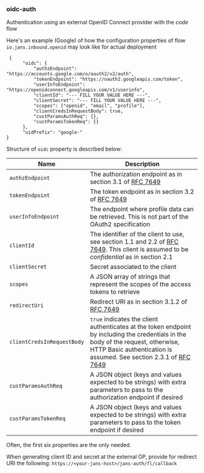 ### oidc-auth

Authentication using an external OpenID Connect provider with the _code_ flow

Here's an example (Google) of how the configuration properties of flow `io.jans.inbound.openid` may look like for actual deployment

```
 {    
      "oidc": {            
          "authzEndpoint": "https://accounts.google.com/o/oauth2/v2/auth",
          "tokenEndpoint": "https://oauth2.googleapis.com/token",
          "userInfoEndpoint": "https://openidconnect.googleapis.com/v1/userinfo",
          "clientId": "--- FILL YOUR VALUE HERE ---",
          "clientSecret": "--- FILL YOUR VALUE HERE ---",
          "scopes": ["openid", "email", "profile"],
          "clientCredsInRequestBody": true,
          "custParamsAuthReq": {},
          "custParamsTokenReq": {}
      },            
      "uidPrefix": "google-"    
}
```

Structure of `oidc` property is described below:


|Name|Description|
|-|-|
|`authzEndpoint`|The authorization endpoint as in section 3.1 of [RFC 7649](https://www.ietf.org/rfc/rfc6749)| 
|`tokenEndpoint`|The token endpoint as in section 3.2 of [RFC 7649](https://www.ietf.org/rfc/rfc6749)|
|`userInfoEndpoint`|The endpoint where profile data can be retrieved. This is not part of the OAuth2 specification|
|`clientId`|The identifier of the client to use, see section 1.1 and 2.2 of [RFC 7649](https://www.ietf.org/rfc/rfc6749). This client is assumed to be *confidential* as in section 2.1|
|`clientSecret`|Secret associated to the client|
|`scopes`|A JSON array of strings that represent the scopes of the access tokens to retrieve|
|`redirectUri`|Redirect URI as in section 3.1.2 of [RFC 7649](https://www.ietf.org/rfc/rfc6749)|
|`clientCredsInRequestBody`|`true` indicates the client authenticates at the token endpoint by including the credentials in the body of the request, otherwise, HTTP Basic authentication is assumed. See section 2.3.1 of [RFC 7649](https://www.ietf.org/rfc/rfc6749)|
|`custParamsAuthReq`|A JSON object (keys and values expected to be strings) with extra parameters to pass to the authorization endpoint if desired|
|`custParamsTokenReq`|A JSON object (keys and values expected to be strings) with extra parameters to pass to the token endpoint if desired|

Often, the first six properties are the only needed.

When generating client ID and secret at the external OP, provide for redirect URI the following: `https://<your-jans-host>/jans-auth/fl/callback`
